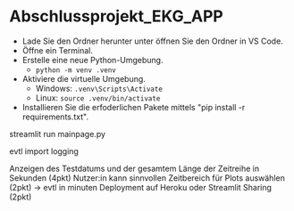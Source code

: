 # Abschlussprojekt_EKG_APP



- Lade Sie den Ordner herunter unter öffnen Sie den Ordner in VS Code.
- Öffne ein Terminal.
- Erstelle eine neue Python-Umgebung.
    - `python -m venv .venv`
- Aktiviere die virtuelle Umgebung.
    - Windows: `.venv\Scripts\Activate`
    - Linux: `source .venv/bin/activate`
- Installieren Sie die erfoderlichen Pakete mittels "pip install -r requirements.txt".

streamlit run mainpage.py

evtl import logging


Anzeigen des Testdatums und der gesamtem Länge der Zeitreihe in Sekunden (4pkt)
Nutzer:in kann sinnvollen Zeitbereich für Plots auswählen (2pkt) -> evtl in minuten
Deployment auf Heroku oder Streamlit Sharing (2pkt)
